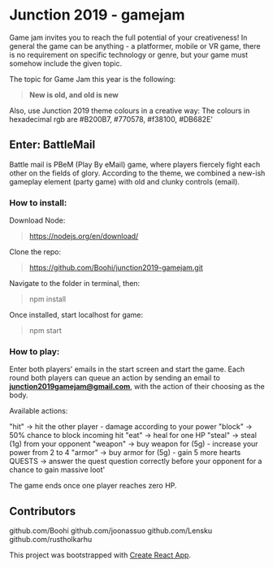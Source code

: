 # Junction 2019 - gamejam

Game jam invites you to reach the full potential of your creativeness! In general the game can be anything - a platformer, mobile or VR game, there is no requirement on specific technology or genre, but your game must somehow include the given topic. 

The topic for Game Jam this year is the following: 

> **New is old, and old is new**

Also, use Junction 2019 theme colours in a creative way: The colours in hexadecimal rgb are #B200B7, #770578, #f38100, #DB682E'




## Enter: BattleMail

Battle mail is PBeM (Play By eMail) game, where players fiercely fight each other on the fields of glory. According to the theme, we combined a new-ish gameplay element (party game) with old and clunky controls (email).

### How to install:

Download Node:
>https://nodejs.org/en/download/

Clone the repo: 
>https://github.com/Boohi/junction2019-gamejam.git

Navigate to the folder in terminal, then:
>npm install

Once installed, start localhost for game:
>npm start


### How to play:

Enter both players' emails in the start screen and start the game. Each round both players can queue an action by sending an email to **junction2019gamejam@gmail.com**, with the action of their choosing as the body.

Available actions:

"hit" -> hit the other player - damage according to your power
"block" -> 50% chance to block incoming hit
"eat" -> heal for one HP
"steal" -> steal (1g) from your opponent
"weapon" -> buy weapon for (5g) - increase your power from 2 to 4
"armor" -> buy armor for (5g) - gain 5 more hearts
QUESTS -> answer the quest question correctly before your opponent for a chance to gain massive loot'

The game ends once one player reaches zero HP.

## Contributors

github.com/Boohi
github.com/joonassuo
github.com/Lensku
github.com/rustholkarhu

This project was bootstrapped with [Create React App](https://github.com/facebook/create-react-app).
